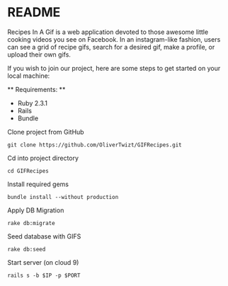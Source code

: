 # README

Recipes In A Gif is a web application devoted to those awesome little cooking videos you see on Facebook. In an instagram-like fashion, users can see a grid of recipe gifs, search for a desired gif, make a profile, or upload their own gifs.

If you wish to join our project, here are some steps to get started on your local machine:

** Requirements: **
*   Ruby 2.3.1
*   Rails
*   Bundle

Clone project from GitHub
```
git clone https://github.com/OliverTwizt/GIFRecipes.git
```

Cd into project directory
```
cd GIFRecipes
```

Install required gems
```
bundle install --without production
```

Apply DB Migration
```
rake db:migrate
```

Seed database with GIFS
```
rake db:seed
```

Start server (on cloud 9)
```
rails s -b $IP -p $PORT
```


